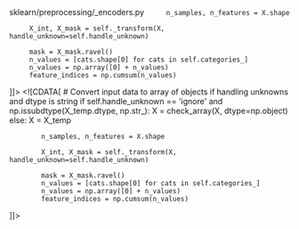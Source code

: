 <change>
<file change-number-for-this-file="1">sklearn/preprocessing/_encoders.py</file>
<original line-count="14" no-ellipsis="true"><![CDATA[
             # Convert input data to array of objects if handling unknowns and dtype is string
             if self.handle_unknown == 'ignore' and np.issubdtype(X_temp.dtype, np.str_):
                 X = check_array(X, dtype=np.object)
             else:
                 X = X_temp

         n_samples, n_features = X.shape

         X_int, X_mask = self._transform(X, handle_unknown=self.handle_unknown)

         mask = X_mask.ravel()
         n_values = [cats.shape[0] for cats in self.categories_]
         n_values = np.array([0] + n_values)
         feature_indices = np.cumsum(n_values)
]]></original>
<modified line-count="14" no-ellipsis="true"><![CDATA[
            # Convert input data to array of objects if handling unknowns and dtype is string
            if self.handle_unknown == 'ignore' and np.issubdtype(X_temp.dtype, np.str_):
                X = check_array(X, dtype=np.object)
            else:
                X = X_temp

            n_samples, n_features = X.shape

            X_int, X_mask = self._transform(X, handle_unknown=self.handle_unknown)

            mask = X_mask.ravel()
            n_values = [cats.shape[0] for cats in self.categories_]
            n_values = np.array([0] + n_values)
            feature_indices = np.cumsum(n_values)
]]></modified>
</change>
